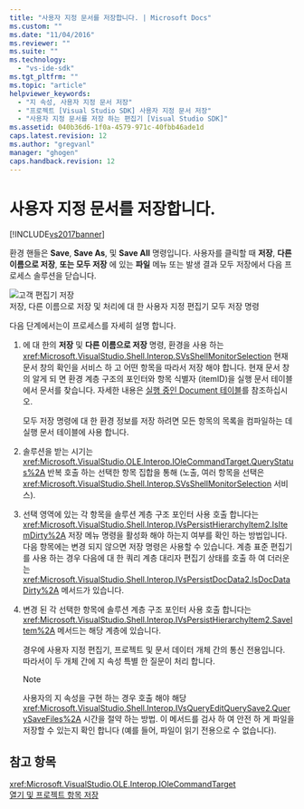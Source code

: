 ```yaml
---
title: "사용자 지정 문서를 저장합니다. | Microsoft Docs"
ms.custom: ""
ms.date: "11/04/2016"
ms.reviewer: ""
ms.suite: ""
ms.technology: 
  - "vs-ide-sdk"
ms.tgt_pltfrm: ""
ms.topic: "article"
helpviewer_keywords: 
  - "지 속성, 사용자 지정 문서 저장"
  - "프로젝트 [Visual Studio SDK] 사용자 지정 문서 저장"
  - "사용자 지정 문서를 저장 하는 편집기 [Visual Studio SDK]"
ms.assetid: 040b36d6-1f0a-4579-971c-40fbb46ade1d
caps.latest.revision: 12
ms.author: "gregvanl"
manager: "ghogen"
caps.handback.revision: 12
---
```

# 사용자 지정 문서를 저장합니다.
[!INCLUDE[vs2017banner](../../code-quality/includes/vs2017banner.md)]

환경 핸들은 **Save**, **Save As**, 및 **Save All** 명령입니다.  사용자를 클릭할 때  **저장**,  **다른 이름으로 저장**,  **또는 모두 저장** 에 있는  **파일** 메뉴 또는 발생 결과 모두 저장에서 다음 프로세스 솔루션을 닫습니다.  
  
 ![고객 편집기 저장](~/docs/extensibility/internals/media/private.gif "Private")  
저장, 다른 이름으로 저장 및 처리에 대 한 사용자 지정 편집기 모두 저장 명령  
  
 다음 단계에서는이 프로세스를 자세히 설명 합니다.  
  
1.  에 대 한의  **저장** 및  **다른 이름으로 저장** 명령, 환경을 사용 하는 <xref:Microsoft.VisualStudio.Shell.Interop.SVsShellMonitorSelection> 현재 문서 창의 확인을 서비스 하 고 어떤 항목을 따라서 저장 해야 합니다.  현재 문서 창의 알게 되 면 환경 계층 구조의 포인터와 항목 식별자 \(itemID\)을 실행 문서 테이블에서 문서를 찾습니다.  자세한 내용은 [실행 중인 Document 테이블](../../extensibility/internals/running-document-table.md)를 참조하십시오.  
  
     모두 저장 명령에 대 한 환경 정보를 저장 하려면 모든 항목의 목록을 컴파일하는 데 실행 문서 테이블에 사용 합니다.  
  
2.  솔루션을 받는 시기는 <xref:Microsoft.VisualStudio.OLE.Interop.IOleCommandTarget.QueryStatus%2A> 반복 호출 하는 선택한 항목 집합을 통해 \(노출, 여러 항목을 선택은 <xref:Microsoft.VisualStudio.Shell.Interop.SVsShellMonitorSelection> 서비스\).  
  
3.  선택 영역에 있는 각 항목을 솔루션 계층 구조 포인터 사용 호출 합니다는 <xref:Microsoft.VisualStudio.Shell.Interop.IVsPersistHierarchyItem2.IsItemDirty%2A> 저장 메뉴 명령을 활성화 해야 하는지 여부를 확인 하는 방법입니다.  다음 항목에는 변경 되지 않으면 저장 명령은 사용할 수 있습니다.  계층 표준 편집기를 사용 하는 경우 다음에 대 한 쿼리 계층 대리자 편집기 상태를 호출 하 여 더러운는 <xref:Microsoft.VisualStudio.Shell.Interop.IVsPersistDocData2.IsDocDataDirty%2A> 메서드가 있습니다.  
  
4.  변경 된 각 선택한 항목에 솔루션 계층 구조 포인터 사용 호출 합니다는 <xref:Microsoft.VisualStudio.Shell.Interop.IVsPersistHierarchyItem2.SaveItem%2A> 메서드는 해당 계층에 있습니다.  
  
     경우에 사용자 지정 편집기, 프로젝트 및 문서 데이터 개체 간의 통신 전용입니다.  따라서이 두 개체 간에 지 속성 특별 한 질문이 처리 합니다.  
  
    > [!NOTE]
    >  사용자의 지 속성을 구현 하는 경우 호출 해야 해당 <xref:Microsoft.VisualStudio.Shell.Interop.IVsQueryEditQuerySave2.QuerySaveFiles%2A> 시간을 절약 하는 방법.  이 메서드를 검사 하 여 안전 하 게 파일을 저장할 수 있는지 확인 합니다 \(예를 들어, 파일이 읽기 전용으로 수 없습니다\).  
  
## 참고 항목  
 <xref:Microsoft.VisualStudio.OLE.Interop.IOleCommandTarget>   
 [열기 및 프로젝트 항목 저장](../../extensibility/internals/opening-and-saving-project-items.md)